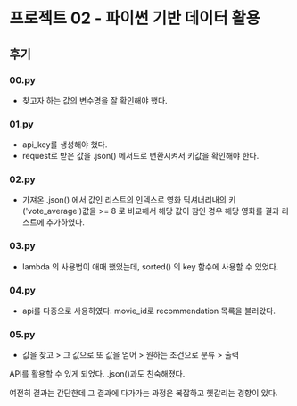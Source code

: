 # 프로젝트 02 - 파이썬 기반 데이터 활용

## 후기

 ### 00.py

- 찾고자 하는 값의 변수명을 잘 확인해야 했다.

### 01.py

- api_key를 생성해야 했다.
- request로 받은 값을 .json() 메서드로 변환시켜서 키값을 확인해야 한다.

### 02.py

- 가져온 .json() 에서 값인 리스트의 인덱스로 영화 딕셔너리내의 키('vote_average')값을 >= 8 로 비교해서
  해당 값이 참인 경우 해당 영화를 결과 리스트에 추가하였다.

### 03.py

- lambda 의 사용법이 애매 했었는데, sorted() 의 key 함수에 사용할 수 있었다.

### 04.py

- api를 다중으로 사용하였다. movie_id로 recommendation 목록을 불러왔다.

### 05.py

- 값을 찾고 > 그 값으로 또 값을 얻어 > 원하는 조건으로 분류 > 출력



API를 활용할 수 있게 되었다. .json()과도 친숙해졌다.

여전히 결과는 간단한데 그 결과에 다가가는 과정은 복잡하고 헷갈리는 경향이 있다.